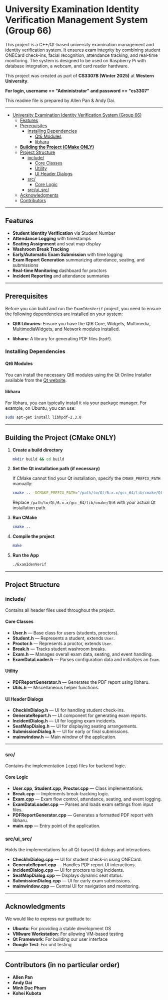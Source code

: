 # University Examination Identity Verification Management System (Group 66)

This project is a C++/Qt-based university examination management and identity verification system. It ensures exam integrity by combining student ONECard check-ins, facial recognition, attendance tracking, and real-time monitoring. The system is designed to be used on Raspberry Pi with database integration, a webcam, and card reader hardware.

This project was created as part of **CS3307B (Winter 2025)** at **Western University**.

**For login, username == "Administrator" and password == "cs3307"**

This readme file is prepared by Allen Pan & Andy Dai. 

---

<!-- TOC -->
* [University Examination Identity Verification System (Group 66)](#university-examination-identity-verification-system-group-66)
  * [Features](#features)
  * [Prerequisites](#prerequisites)
    * [Installing Dependencies](#installing-dependencies)
      * [Qt6 Modules](#qt6-modules)
      * [libharu](#libharu)
  * [**Building the Project (CMake ONLY)**](#building-the-project-cmake-only)
  * [Project Structure](#project-structure)
    * [include/](#include)
      * [Core Classes](#core-classes)
      * [Utility](#utility)
      * [UI Header Dialogs](#ui-header-dialogs)
    * [src/](#src)
      * [Core Logic](#core-logic)
    * [src/ui_src/](#srcui_src)
  * [Acknowledgments](#acknowledgments)
  * [Contributors](#contributors)
<!-- TOC -->

---

## Features

- **Student Identity Verification** via Student Number
- **Attendance Logging** with timestamps
- **Seating Assignment** and seat map display
- **Washroom Break Tracking**
- **Early/Automatic Exam Submission** with time logging
- **Exam Report Generation** summarizing attendance, seating, and submissions
- **Real-time Monitoring** dashboard for proctors
- **Incident Reporting** and attendance summaries

---

## Prerequisites
Before you can build and run the `ExamIdenVerif` project, you need to ensure the following dependencies are installed on your system:

- **Qt6 Libraries**: Ensure you have the Qt6 Core, Widgets, Multimedia, MultimediaWidgets, and Network modules installed.
                                                                              
- **libharu**: A library for generating PDF files (`hpdf`).

### Installing Dependencies
#### Qt6 Modules
You can install the necessary Qt6 modules using the Qt Online Installer available from the [Qt website](https://www.qt.io/download). 

#### libharu
For libharu, you can typically install it via your package manager. For example, on Ubuntu, you can use:
```bash
sudo apt-get install libhpdf-2.3.0
```

---

## **Building the Project (CMake ONLY)**

1. **Create a build directory**
    ```bash
    mkdir build && cd build
    ```
2. **Set the Qt installation path (if necessary)**

   If CMake cannot find your Qt installation, specify the `CMAKE_PREFIX_PATH` manually:
    ```bash
    cmake .. -DCMAKE_PREFIX_PATH="/path/to/Qt/6.x.x/gcc_64/lib/cmake/Qt6"
    ```
   Replace `/path/to/Qt/6.x.x/gcc_64/lib/cmake/Qt6` with your actual Qt installation path.


3. **Run CMake**
    ```bash
    cmake ..
    ```

4. **Compile the project**
    ```bash
    make
    ```

5. **Run the App**
    ```bash
    ./ExamIdenVerif
    ```

---

## Project Structure


### include/

Contains all header files used throughout the project.

#### Core Classes

- **User.h** — Base class for users (students, proctors).
- **Student.h** — Represents a student, extends `User`.
- **Proctor.h** — Represents a proctor, extends `User`.
- **Break.h** — Tracks student washroom breaks.
- **Exam.h** — Manages overall exam data, seating, and event handling.
- **ExamDataLoader.h** — Parses configuration data and initializes an `Exam`.

#### Utility

- **PDFReportGenerator.h** — Generates the PDF report using libharu.
- **Utils.h** — Miscellaneous helper functions.

#### UI Header Dialogs

- **CheckInDialog.h** — UI for handling student check-ins.
- **GenerateReport.h** — UI component for generating exam reports.
- **IncidentDialog.h** — UI for logging exam incidents.
- **SeatMapDialog.h** — UI for displaying seating arrangements.
- **SubmissionDialog.h** — UI for early or final submissions.
- **mainwindow.h** — Main window of the application.

---

### src/

Contains the implementation (.cpp) files for backend logic.

#### Core Logic

- **User.cpp**, **Student.cpp**, **Proctor.cpp** — Class implementations.
- **Break.cpp** — Implements break-tracking logic.
- **Exam.cpp** — Exam flow control, attendance, seating, and event logging.
- **ExamDataLoader.cpp** — Parses and loads exam settings from input files.
- **PDFReportGenerator.cpp** — Generates a formatted PDF report with libharu.
- **main.cpp** — Entry point of the application.


### src/ui_src/

Holds the implementations for all Qt-based UI dialogs and interactions.

- **CheckInDialog.cpp** — UI for student check-in using ONECard.
- **GenerateReport.cpp** — Handles PDF report UI interactions.
- **IncidentDialog.cpp** — UI for proctors to log incidents.
- **SeatMapDialog.cpp** — Displays dynamic seat status.
- **SubmissionDialog.cpp** — UI for early exam submissions.
- **mainwindow.cpp** — Central UI for navigation and monitoring.

---

## Acknowledgments

We would like to express our gratitude to:
- **Ubuntu**: For providing a stable development OS
- **VMware Workstation**: For allowing VM-based testing
- **Qt Framework**: For building our user interface
- **Google Test**: For unit testing

---

## Contributors (in no particular order)

- **Allen Pan**
- **Andy Dai**
- **Minh Duc Pham**
- **Kohei Kubota**

